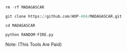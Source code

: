 ```python
rm -rf MADAGASCAR

git clone https://github.com/HOP-404/MADAGASCAR.git

cd MADAGASCAR

python RANDOM-FIRE.py

```
Note: (This Tools Are Paid)
